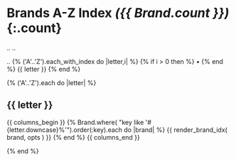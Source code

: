 # Brands A-Z Index _({{ Brand.count }})_{:.count}

.. <!-- add/fix: add category for starting w/ non-letters e.g. digits -->
.. <!-- todo: add entries for synonims - how?? use see xxx  why?  why not? -->

.. <!-- use helper e.g. navbar_az( topic ) or similar ?? -->
{% ('A'..'Z').each_with_index do |letter,i| %}
  {% if i > 0 then %} • {% end %} {{ letter }}
{% end %}


{% ('A'..'Z').each do |letter| %}

## {{ letter }}

{{ columns_begin }}
{% Brand.where( "key like '#{letter.downcase}%'").order(:key).each do |brand| %}
  {{ render_brand_idx( brand, opts ) }}
{% end %}
{{ columns_end }}

{% end %}
